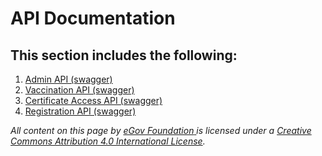 # API Documentation

## This section includes the following:

1. [Admin API (swagger)](https://egovernments.github.io/DIVOC/developer-docs/api/admin-api.html#/admin-portal.yaml)
2. [Vaccination API (swagger)](https://egovernments.github.io/DIVOC/developer-docs/api/admin-api.html#../../india/interfaces/vaccination-api.yaml)
3. [Certificate Access API (swagger)](https://egovernments.github.io/DIVOC/developer-docs/api/admin-api.html#../../main/interfaces/certificate-api.yaml)
4. [Registration API (swagger)](https://egovernments.github.io/DIVOC/developer-docs/api/admin-api.html#/registration-api.yaml)



_All content on this page by_ [_eGov Foundation_ ](https://egov.org.in/)_is licensed under a_ [_Creative Commons Attribution 4.0 International License_](http://creativecommons.org/licenses/by/4.0/)_._

